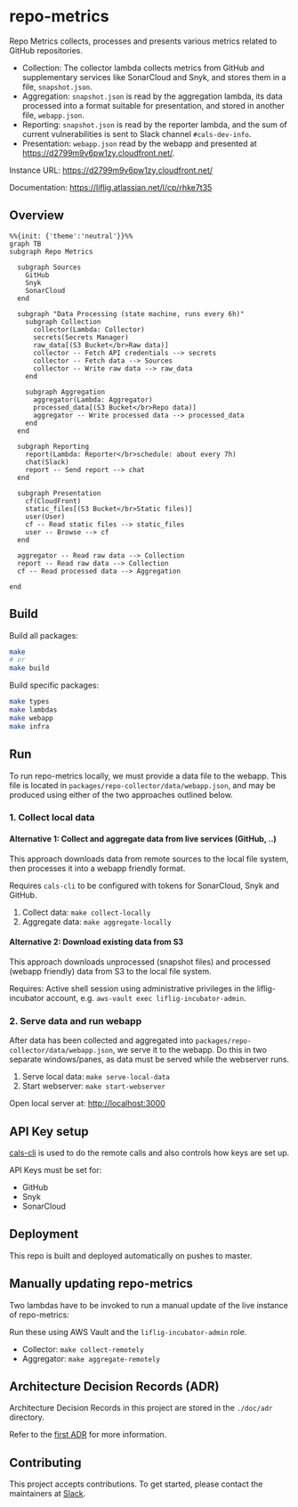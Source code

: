 # repo-metrics

Repo Metrics collects, processes and presents various metrics related to GitHub repositories.

- Collection: The collector lambda collects metrics from GitHub and supplementary services like SonarCloud and Snyk, and stores them in a file, `snapshot.json`.
- Aggregation: `snapshot.json` is read by the aggregation lambda, its data processed into a format suitable for presentation, and stored in another file, `webapp.json`.
- Reporting: `snapshot.json` is read by the reporter lambda, and the sum of current vulnerabilities is sent to Slack channel `#cals-dev-info`.
- Presentation: `webapp.json` read by the webapp and presented at <https://d2799m9v6pw1zy.cloudfront.net/>.

Instance URL: <https://d2799m9v6pw1zy.cloudfront.net/>

Documentation: <https://liflig.atlassian.net/l/cp/rhke7t35>

## Overview

```mermaid
%%{init: {'theme':'neutral'}}%%
graph TB
subgraph Repo Metrics

  subgraph Sources
    GitHub
    Snyk
    SonarCloud
  end

  subgraph "Data Processing (state machine, runs every 6h)"
    subgraph Collection
      collector(Lambda: Collector)
      secrets(Secrets Manager)
      raw_data[(S3 Bucket</br>Raw data)]
      collector -- Fetch API credentials --> secrets
      collector -- Fetch data --> Sources
      collector -- Write raw data --> raw_data
    end

    subgraph Aggregation
      aggregator(Lambda: Aggregator)
      processed_data[(S3 Bucket</br>Repo data)]
      aggregator -- Write processed data --> processed_data
    end
  end

  subgraph Reporting
    report(Lambda: Reporter</br>schedule: about every 7h)
    chat(Slack)
    report -- Send report --> chat
  end

  subgraph Presentation
    cf(CloudFront)
    static_files[(S3 Bucket</br>Static files)]
    user(User)
    cf -- Read static files --> static_files
    user -- Browse --> cf
  end

  aggregator -- Read raw data --> Collection
  report -- Read raw data --> Collection
  cf -- Read processed data --> Aggregation

end
```

## Build

Build all packages:

```bash
make
# or
make build
```

Build specific packages:

```bash
make types
make lambdas
make webapp
make infra
```

## Run

To run repo-metrics locally, we must provide a data file to the webapp. This file is located in `packages/repo-collector/data/webapp.json`, and may be produced using either of the two approaches outlined below.

### 1. Collect local data

#### Alternative 1: Collect and aggregate data from live services (GitHub, ..)

This approach downloads data from remote sources to the local file system, then processes it into a webapp friendly format.

Requires `cals-cli` to be configured with tokens for SonarCloud, Snyk and GitHub.

1. Collect data: `make collect-locally`
2. Aggregate data: `make aggregate-locally`

#### Alternative 2: Download existing data from S3

This approach downloads unprocessed (snapshot files) and processed (webapp friendly) data from S3 to the local file system.

Requires: Active shell session using administrative privileges in the liflig-incubator account, e.g. `aws-vault exec liflig-incubator-admin`.

### 2. Serve data and run webapp

After data has been collected and aggregated into `packages/repo-collector/data/webapp.json`, we serve it to the webapp. Do this in two separate windows/panes, as data must be served while the webserver runs.

1. Serve local data: `make serve-local-data`
2. Start webserver: `make start-webserver`

Open local server at: <http://localhost:3000>

## API Key setup

[cals-cli](https://github.com/capralifecycle/cals-cli) is used to do the remote calls
and also controls how keys are set up.

API Keys must be set for:

- GitHub
- Snyk
- SonarCloud

## Deployment

This repo is built and deployed automatically on pushes to master.

## Manually updating repo-metrics

Two lambdas have to be invoked to run a manual update of the live instance of repo-metrics:

Run these using AWS Vault and the `liflig-incubator-admin` role.

- Collector: `make collect-remotely`
- Aggregator: `make aggregate-remotely`

## Architecture Decision Records (ADR)

Architecture Decision Records in this project are stored in the `./doc/adr` directory.

Refer to the [first ADR](doc/adr/0001-record-architecture-decisions.md) for more information.

## Contributing

This project accepts contributions. To get started, please contact the maintainers at [Slack](https://liflig.slack.com/archives/C02T4KTPYS2).
